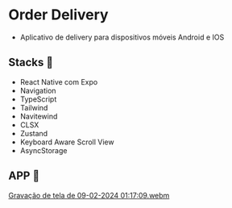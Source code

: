 # Order Delivery
- Aplicativo de delivery para dispositivos móveis Android e IOS

## Stacks :robot:
- React Native com Expo
- Navigation
- TypeScript
- Tailwind
- Navitewind
- CLSX
- Zustand
- Keyboard Aware Scroll View
- AsyncStorage

## APP :iphone:
[Gravação de tela de 09-02-2024 01:17:09.webm](https://github.com/gustavogss/order-delivery/assets/20332960/afc19f9f-41ce-4a41-8850-30bd90608467)
